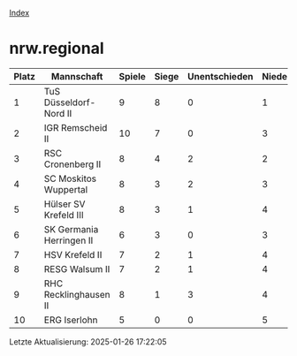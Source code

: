 [Index](./README.md)

# nrw.regional

| Platz |  Mannschaft |  Spiele |  Siege |  Unentschieden |  Niederlagen |  Tore |  Differenz |  Punkte | 
| --- |  --- |  --- |  --- |  --- |  --- |  --- |  --- |  --- |  
|  1 |   TuS Düsseldorf-Nord II |   9 |   8 |   0 |   1 |   57:33 |   24 |   24 |  
|  2 |   IGR Remscheid II |   10 |   7 |   0 |   3 |   67:39 |   28 |   21 |  
|  3 |   RSC Cronenberg II |   8 |   4 |   2 |   2 |   41:33 |   8 |   14 |  
|  4 |   SC Moskitos Wuppertal |   8 |   3 |   2 |   3 |   45:44 |   1 |   11 |  
|  5 |   Hülser SV Krefeld III |   8 |   3 |   1 |   4 |   34:53 |   -19 |   10 |  
|  6 |   SK Germania Herringen II |   6 |   3 |   0 |   3 |   34:24 |   10 |   9 |  
|  7 |   HSV Krefeld II |   7 |   2 |   1 |   4 |   32:33 |   -1 |   7 |  
|  8 |   RESG Walsum II |   7 |   2 |   1 |   4 |   33:57 |   -24 |   7 |  
|  9 |   RHC Recklinghausen II |   8 |   1 |   3 |   4 |   33:41 |   -8 |   6 |  
|  10 |   ERG Iserlohn |   5 |   0 |   0 |   5 |   16:35 |   -19 |   0 |  


Letzte Aktualisierung: 2025-01-26 17:22:05